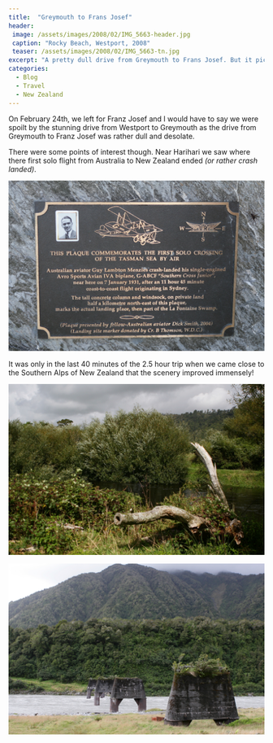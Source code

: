 ```yaml
---
title:  "Greymouth to Frans Josef"
header:
 image: /assets/images/2008/02/IMG_5663-header.jpg
 caption: "Rocky Beach, Westport, 2008"
 teaser: /assets/images/2008/02/IMG_5663-tn.jpg
excerpt: "A pretty dull drive from Greymouth to Frans Josef. But it picked up dramatically towards the end!"
categories: 
  - Blog
  - Travel
  - New Zealand
---
```

On February 24th, we left for Franz Josef and I would have to say we were spoilt by the stunning drive from Westport to Greymouth as the drive from Greymouth to Franz Josef was rather dull and desolate.

There were some points of interest though. Near Harihari we saw where there first solo flight from Australia to New Zealand ended _(or rather crash landed)_.

![Memorial Plaque](/assets/images/smugmug/IMG_5649.jpg)

It was only in the last 40 minutes of the 2.5 hour trip when we came close to the Southern Alps of New Zealand that the scenery improved immensely!

![Cool shot](/assets/images/smugmug/IMG_5655.jpg)

![impressive remains](/assets/images/smugmug//IMG_5657.jpg)
